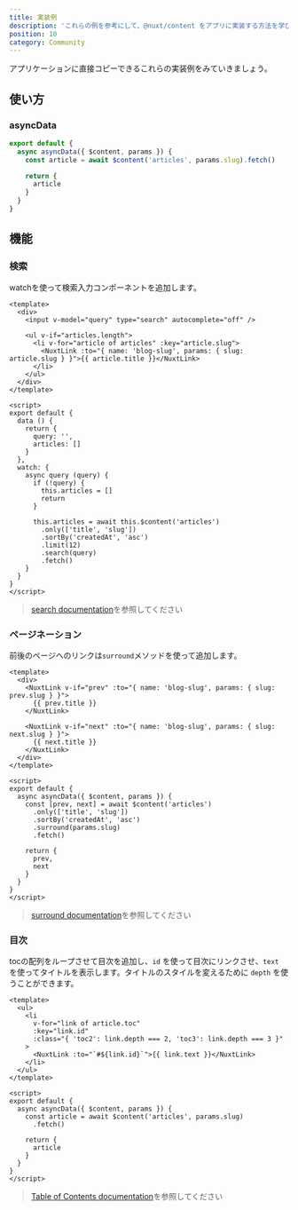 ```yaml
---
title: 実装例
description: 'これらの例を参考にして、@nuxt/content をアプリに実装する方法を学びましょう。'
position: 10
category: Community
---
```


アプリケーションに直接コピーできるこれらの実装例をみていきましょう。

## 使い方

### asyncData

```js
export default {
  async asyncData({ $content, params }) {
    const article = await $content('articles', params.slug).fetch()

    return {
      article
    }
  }
}
```

## 機能

### 検索

watchを使って検索入力コンポーネントを追加します。

```vue
<template>
  <div>
    <input v-model="query" type="search" autocomplete="off" />

    <ul v-if="articles.length">
      <li v-for="article of articles" :key="article.slug">
        <NuxtLink :to="{ name: 'blog-slug', params: { slug: article.slug } }">{{ article.title }}</NuxtLink>
      </li>
    </ul>
  </div>
</template>

<script>
export default {
  data () {
    return {
      query: '',
      articles: []
    }
  },
  watch: {
    async query (query) {
      if (!query) {
        this.articles = []
        return
      }

      this.articles = await this.$content('articles')
        .only(['title', 'slug'])
        .sortBy('createdAt', 'asc')
        .limit(12)
        .search(query)
        .fetch()
    }
  }
}
</script>
```

> [search documentation](/ja/fetching#searchfield-value)を参照してください

### ページネーション

前後のページへのリンクは`surround`メソッドを使って追加します。

```vue
<template>
  <div>
    <NuxtLink v-if="prev" :to="{ name: 'blog-slug', params: { slug: prev.slug } }">
      {{ prev.title }}
    </NuxtLink>

    <NuxtLink v-if="next" :to="{ name: 'blog-slug', params: { slug: next.slug } }">
      {{ next.title }}
    </NuxtLink>
  </div>
</template>

<script>
export default {
  async asyncData({ $content, params }) {
    const [prev, next] = await $content('articles')
      .only(['title', 'slug'])
      .sortBy('createdAt', 'asc')
      .surround(params.slug)
      .fetch()

    return {
      prev,
      next
    }
  }
}
</script>
```

> [surround documentation](/ja/fetching#surroundslug-options)を参照してください

### 目次

tocの配列をループさせて目次を追加し、`id` を使って目次にリンクさせ、`text` を使ってタイトルを表示します。タイトルのスタイルを変えるために `depth` を使うことができます。

```vue
<template>
  <ul>
    <li
      v-for="link of article.toc"
      :key="link.id"
      :class="{ 'toc2': link.depth === 2, 'toc3': link.depth === 3 }"
    >
      <NuxtLink :to="`#${link.id}`">{{ link.text }}</NuxtLink>
    </li>
  </ul>
</template>

<script>
export default {
  async asyncData({ $content, params }) {
    const article = await $content('articles', params.slug)
      .fetch()

    return {
      article
    }
  }
}
</script>
```

> [Table of Contents documentation](/ja/writing#table-of-contents)を参照してください
